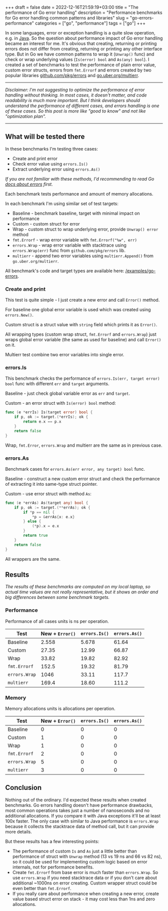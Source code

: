 +++
draft = false
date = 2022-12-16T21:59:19+03:00
title = "The performance of Go error handling"
description = "Performance benchmarks for Go error handling common patterns and libraries"
slug = "go-errors-performance"
categories = ["go", "performance"]
tags = ["go"]
+++

In some languages, error or exception handling is a quite slow operation,
e.g. in [Java](https://stackoverflow.com/a/299315/1723695).
So the question about performance impact of Go error handling became an
interest for me.
It's obvious that creating, returning or printing errors does not differ from
creating, returning or printing any other interface type. But in Go we have
common patterns to wrap it (`Unwrap()` func)
and check or wrap underlying values (`Is(error) bool` and `As(any) bool`).
I created a set of benchmarks to test the performance of plain error value,
custom error structs, errors from `fmt.Errorf` and errors created by two
popular libraries [github.com/pkg/errors](https://github.com/pkg/errors)
and [go.uber.org/multierr](https://github.com/uber-go/multierr).

---

*Disclaimer: I'm not suggesting to optimize the performance of error handling without thinking.
In most cases, it doesn't matter, and code readability is much more important.
But I think developers should understand the performance of different cases, and errors handling
is one of these cases.
So this post is more like "good to know" and not like "optimization plan".*

---

## What will be tested there

In these benchmarks I'm testing three cases:
 - Create and print error
 - Check error value using `errors.Is()`
 - Extract underlying error using `errors.As()`

*If you are not familiar with these methods, I'd recommending to read Go
[docs about errors](https://go.dev/blog/error-handling-and-go) first.*

Each benchmark tests performance and amount of memory allocations.

In each benchmark I'm using similar set of test targets:
 - Baseline - benchmark baseline, target with minimal impact on performance
 - Custom - custom struct for error
 - Wrap - custom struct to wrap underlying error, provide `Unwrap() error` method
 - `fmt.Errorf` - wrap error variable with `fmt.Errorf("%w", err)`
 - `errors.Wrap` - wrap error variable with stacktrace using `errors.Wrap(err)`
 func from `github.com/pkg/errors` lib.
 - `multierr` - append two error variables using `multierr.Append()` from
 `go.uber.org/multierr`.
 
All benchmark's code and target types are available here:
[/examples/go-errors](https://github.com/g4s8/g4s8.wtf/tree/master/examples/go-errors).

### Create and print

This test is quite simple - I just create a new error and call `Error()`
method.

For baseline one global error variable is used which was created using `errors.New()`.

Custom struct is a struct value with `string` field which prints it as `Error()`.

All wrapping types (custom wrap struct, `fmt.Errorf` and `errors.Wrap`) just wraps
global error variable (the same as used for baseline) and call `Error()` on it.

Multierr test combine two error variables into single error.

### errors.Is

This benchmark checks the performance of `errors.Is(err, target error) bool` func
with different `err` and `target` arguments.

Baseline - just check global variable error as `err` and `target`.

Custom - an error struct with `Is(error) bool` method:
```go
func (e *errIs) Is(target error) bool {
	if p, ok := target.(*errIs); ok {
		return e.x == p.x
	}
	return false
}
```

Wrap, `fmt.Error`, `errors.Wrap` and multierr are the same as in previous case.

### errors.As

Benchmark cases for `errors.As(err error, any target) bool` func.

Baseline - construct a new custom error struct and check the performance of
extracting it into same-type struct pointer.

Custom - use error struct with method `As`:
```go
func (e *errAs) As(target any) bool {
	if p, ok := target.(**errAs); ok {
		if *p == nil {
			*p = &errAs{x: e.x}
		} else {
			(*p).x = e.x
		}
		return true
	}
	return false
}
```

All wrappers are the same.

## Results

*The results of these benchmarks are computed on my local laptop, so
actual time values are not really representative, but it shows an order
and big differences between some benchmark targets.*

### Performance

Performance of all cases units is ns per operation.

| Test           | New + `Error()` | `errors.Is()` | `errors.As()` |
|----------------|-----------------|---------------|---------------|
| Baseline       | 2.558           | 5.678         | 61.64         |
| Custom         | 27.35           | 12.99         | 66.87         |
| Wrap           | 33.82           | 19.82         | 82.92         |
| `fmt.Errorf`   | 152.5           | 19.32         | 81.79         |
| `errors.Wrap`  | 1046            | 33.11         | 117.7         |
| `multierr`     | 169.4           | 18.60         | 111.2         |

### Memory

Memory allocations units is allocations per operation.

| Test           | New + `Error()` | `errors.Is()` | `errors.As()` |
|----------------|-----------------|---------------|---------------|
| Baseline       | 0               | 0             | 0             |
| Custom         | 1               | 0             | 0             |
| Wrap           | 1               | 0             | 0             |
| `fmt.Errorf`   | 2               | 0             | 0             |
| `errors.Wrap`  | 5               | 0             | 0             |
| `multierr`     | 3               | 0             | 0             |

## Conclusion

Nothing out of the ordinary.
I'd expected these results when created benchmarks.
Go errors handling doesn't have performance drawbacks, most common operations takes just a number of
nanoseconds and no additional allocations. If you compare it with Java exceptions it'll be at least 100x faster.
The only case with similar to Java performance is `errors.Wrap` because it collects the stacktrace
data of method call, but it can provide more details.

But these results has a few interesting points:
 - The performance of custom `Is` and `As` just a little better than performance of struct with `Unwrap` method
 (13 vs 19 ns and 66 vs 82 ns), so it could be used for implementing custom logic based on error internals,
 not for performance benefits.
 - Create `fmt.Errorf` from base error is much faster than `errors.Wrap`. So use `errors.Wrap` if you need stacktrace data
 or if you don't care about additional ~1000ns on error creating. Custom wrapper struct could be even better than
 `fmt.Errorf`.
 - If you really care about performance when creating a new error, create value based struct error on stack - it may
 cost less than 1ns and zero allocations.
